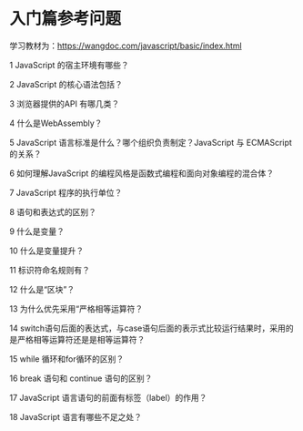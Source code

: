 # 入门篇参考问题

学习教材为：https://wangdoc.com/javascript/basic/index.html

1 JavaScript 的宿主环境有哪些？

2 JavaScript 的核心语法包括？

3 浏览器提供的API 有哪几类？

4 什么是WebAssembly？

5 JavaScript 语言标准是什么？哪个组织负责制定？JavaScript 与 ECMAScript 的关系？

6 如何理解JavaScript 的编程风格是函数式编程和面向对象编程的混合体？

7 JavaScript 程序的执行单位？

8 语句和表达式的区别？

9 什么是变量？

10 什么是变量提升？

11 标识符命名规则有？

12 什么是“区块”？

13 为什么优先采用“严格相等运算符？

14 switch语句后面的表达式，与case语句后面的表示式比较运行结果时，采用的是严格相等运算符还是是相等运算符？

15 while 循环和for循环的区别？

16 break 语句和 continue 语句的区别？

17 JavaScript 语言语句的前面有标签（label）的作用？

18 JavaScript 语言有哪些不足之处？


